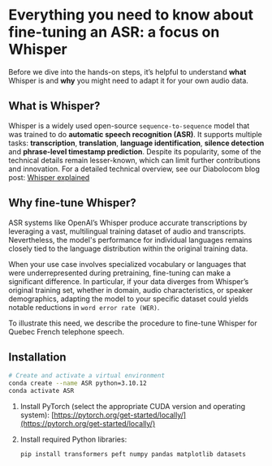 # Everything you need to know about fine-tuning an ASR: a focus on Whisper

Before we dive into the hands-on steps, it’s helpful to understand **what** Whisper is and **why** you might need to adapt it for your own audio data.

## What is Whisper?

Whisper is a widely used open-source `sequence‑to‑sequence` model that was trained to do **automatic speech recognition (ASR)**. It supports multiple tasks: **transcription**, **translation**, **language identification**, **silence detection** and **phrase-level timestamp prediction**. Despite its popularity, some of the technical details remain lesser-known, which can limit further contributions and innovation. For a detailed technical overview, see our Diabolocom blog post: <a href="https://www.diabolocom.com/research/whisper-explained/">Whisper explained</a></p>

## Why fine-tune Whisper?

ASR systems like OpenAI’s Whisper produce accurate transcriptions by leveraging a vast, multilingual training dataset of audio and transcripts. Nevertheless, the model's performance for individual languages remains closely tied to the language distribution within the original training data.

When your use case involves specialized vocabulary or languages that were underrepresented during pretraining, fine-tuning can make a significant difference. In particular, if your data diverges from Whisper’s original training set, whether in domain, audio characteristics, or speaker demographics, adapting the model to your specific dataset could yields notable reductions in `word error rate (WER)`.

To illustrate this need, we describe the procedure to fine-tune Whisper for Quebec French telephone speech.

## Installation

```bash
# Create and activate a virtual environment
conda create --name ASR python=3.10.12
conda activate ASR
```

1. Install PyTorch (select the appropriate CUDA version and operating system):
   [https://pytorch.org/get-started/locally/](https://pytorch.org/get-started/locally/)

2. Install required Python libraries:

   ```bash
   pip install transformers peft numpy pandas matplotlib datasets
   ```
